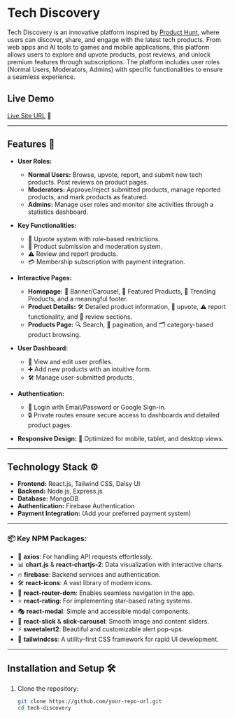 # Tech Discovery

Tech Discovery is an innovative platform inspired by [Product Hunt](https://producthunt.com), where users can discover, share, and engage with the latest tech products. From web apps and AI tools to games and mobile applications, this platform allows users to explore and upvote products, post reviews, and unlock premium features through subscriptions. The platform includes user roles (Normal Users, Moderators, Admins) with specific functionalities to ensure a seamless experience.

## Live Demo
[Live Site URL](https://tech-discovery-auth.web.app) 🚀

---

## Features 🌟
- **User Roles:**
  - **Normal Users:** Browse, upvote, report, and submit new tech products. Post reviews on product pages.
  - **Moderators:** Approve/reject submitted products, manage reported products, and mark products as featured.
  - **Admins:** Manage user roles and monitor site activities through a statistics dashboard.

- **Key Functionalities:**
  - 🔼 Upvote system with role-based restrictions.
  - 📝 Product submission and moderation system.
  - ⚠️ Review and report products.
  - 💳 Membership subscription with payment integration.

- **Interactive Pages:**
  - **Homepage:** 🎡 Banner/Carousel, 🌟 Featured Products, 🚀 Trending Products, and a meaningful footer.
  - **Product Details:** 🛠️ Detailed product information, 🔼 upvote, ⚠️ report functionality, and 💬 review sections.
  - **Products Page:** 🔍 Search, 📜 pagination, and 🗂️ category-based product browsing.

- **User Dashboard:**
  - 👤 View and edit user profiles.
  - ➕ Add new products with an intuitive form.
  - 🛠️ Manage user-submitted products.

- **Authentication:** 
  - 🔑 Login with Email/Password or Google Sign-in.
  - 🔒 Private routes ensure secure access to dashboards and detailed product pages.

- **Responsive Design:** 📱 Optimized for mobile, tablet, and desktop views.

---

## Technology Stack ⚙️
- **Frontend:** React.js, Tailwind CSS, Daisy UI
- **Backend:** Node.js, Express.js
- **Database:** MongoDB
- **Authentication:** Firebase Authentication
- **Payment Integration:** (Add your preferred payment system)

---

### 📦 Key NPM Packages:
- 📡 **axios**: For handling API requests effortlessly.
- 📊 **chart.js** & **react-chartjs-2**: Data visualization with interactive charts.
- 🔥 **firebase**: Backend services and authentication.
- 🛠 **react-icons**: A vast library of modern icons.
- 🚀 **react-router-dom**: Enables seamless navigation in the app.
- ⭐ **react-rating**: For implementing star-based rating systems.
- 🎭 **react-modal**: Simple and accessible modal components.
- 🎠 **react-slick** & **slick-carousel**: Smooth image and content sliders.
- ⚡ **sweetalert2**: Beautiful and customizable alert pop-ups.
- 🎨 **tailwindcss**: A utility-first CSS framework for rapid UI development.

---

## Installation and Setup 🛠️
1. Clone the repository:
   ```bash
   git clone https://github.com/your-repo-url.git
   cd tech-discovery

